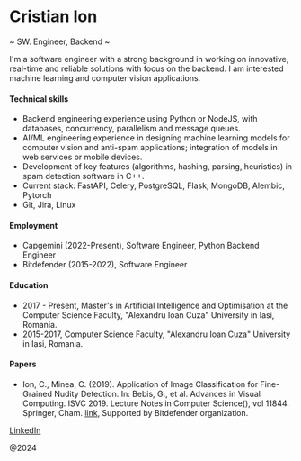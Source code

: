 # Cristian Ion
~ SW. Engineer, Backend ~

I'm a software engineer with a strong background in working on innovative, real-time and reliable solutions with focus on the backend. I am interested machine learning and computer vision applications.

#### Technical skills
- Backend engineering experience using Python or NodeJS, with databases, concurrency, parallelism and message queues.
- AI/ML engineering experience in designing machine learning models for computer vision and anti-spam applications; integration of models in web services or mobile devices.
- Development of key features (algorithms, hashing, parsing, heuristics) in spam detection software in C++.
- Current stack: FastAPI, Celery, PostgreSQL, Flask, MongoDB, Alembic, Pytorch
- Git, Jira, Linux

#### Employment
- Capgemini (2022-Present), Software Engineer, Python Backend Engineer
- Bitdefender (2015-2022), Software Engineer

#### Education
- 2017 - Present, Master's in Artificial Intelligence and Optimisation at the Computer Science Faculty, "Alexandru Ioan Cuza" University in Iasi, Romania.
- 2015-2017, Computer Science Faculty, "Alexandru Ioan Cuza" University in Iasi, Romania.

#### Papers
- Ion, C., Minea, C. (2019). Application of Image Classification for Fine-Grained Nudity Detection. In: Bebis, G., et al. Advances in Visual Computing. ISVC 2019. Lecture Notes in Computer Science(), vol 11844. Springer, Cham. [link](https://doi.org/10.1007/978-3-030-33720-9_1), Supported by Bitdefender organization.

[LinkedIn](https://www.linkedin.com/in/cristianion94/)

@2024

